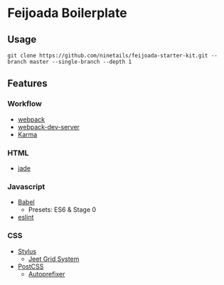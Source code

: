 # Feijoada Boilerplate

## Usage

    git clone https://github.com/ninetails/feijoada-starter-kit.git --branch master --single-branch --depth 1

## Features

### Workflow

* [webpack](https://webpack.github.io/)
* [webpack-dev-server](https://webpack.github.io/docs/webpack-dev-server.html)
* [Karma](https://karma-runner.github.io/)

### HTML

* [jade](http://jade-lang.com/)

### Javascript

* [Babel](https://babeljs.io/)
  * Presets: ES6 & Stage 0
* [eslint](http://eslint.org/)

### CSS

* [Stylus](http://stylus-lang.com/)
  * [Jeet Grid System](http://jeet.gs/)
* [PostCSS](https://github.com/postcss/postcss)
  * [Autoprefixer](https://github.com/postcss/autoprefixer)
